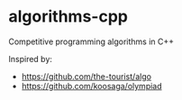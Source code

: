 # algorithms-cpp
Competitive programming algorithms in C++

Inspired by:
- https://github.com/the-tourist/algo
- https://github.com/koosaga/olympiad

